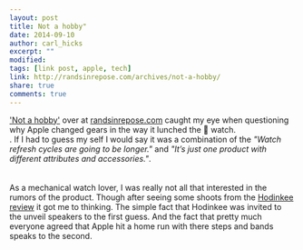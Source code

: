 ```yaml
---
layout: post
title: Not a hobby"
date: 2014-09-10
author: carl_hicks 
excerpt: ""
modified:
tags: [link post, apple, tech]
link: http://randsinrepose.com/archives/not-a-hobby/
share: true
comments: true
---
```


['Not a hobby'](http://randsinrepose.com/archives/not-a-hobby/) over at [randsinrepose.com](randsinrepose.com) caught my eye when questioning why Apple changed gears in the way it lunched the  watch.  <br>. 
If I had to guess my self I would say it was a combination of the _"Watch refresh cycles are going to be longer."_ and _"It’s just one product with different attributes and accessories."_.  
<br>  
As a mechanical watch lover, I was really not all that interested in the rumors of the product. Though after seeing some shoots from the [Hodinkee review](http://www.hodinkee.com/blog/hodinkee-apple-watch-review) it got me to thinking. The simple fact that Hodinkee was invited to the unveil speakers to the first guess. And the fact that pretty much everyone agreed that Apple hit a home run with there steps and bands speaks to the second. 

